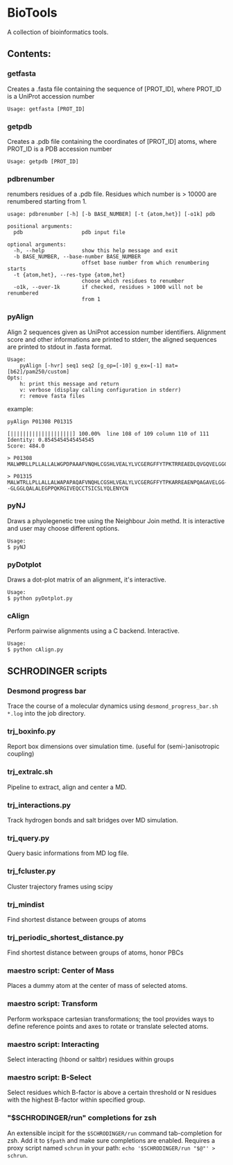 # BioTools

A collection of bioinformatics tools.

## Contents:

### getfasta

Creates a .fasta file containing the sequence of [PROT_ID], where PROT_ID is a UniProt accession number

    Usage: getfasta [PROT_ID]

### getpdb
 
Creates a .pdb file containing the coordinates of [PROT_ID] atoms, where PROT_ID is a PDB accession number

    Usage: getpdb [PROT_ID]

### pdbrenumber

renumbers residues of a .pdb file. Residues which number is > 10000 are renumbered starting from 1.

```
usage: pdbrenumber [-h] [-b BASE_NUMBER] [-t {atom,het}] [-o1k] pdb

positional arguments:
  pdb                   pdb input file

optional arguments:
  -h, --help            show this help message and exit
  -b BASE_NUMBER, --base-number BASE_NUMBER
                        offset base number from which renumbering starts
  -t {atom,het}, --res-type {atom,het}
                        choose which residues to renumber
  -o1k, --over-1k       if checked, residues > 1000 will not be renumbered
                        from 1
```

### pyAlign
 
Align 2 sequences given as UniProt accession number identifiers.
Alignment score and other informations are printed to stderr, the aligned sequences are printed to stdout in .fasta format.

    Usage:
        pyAlign [-hvr] seq1 seq2 [g_op=[-10] g_ex=[-1] mat=[b62]/pam250/custom]
    Opts:
        h: print this message and return
        v: verbose (display calling configuration in stderr)
        r: remove fasta files

example:

    pyAlign P01308 P01315
    
    [||||||||||||||||||||] 100.00%  line 108 of 109 column 110 of 111
    Identity: 0.8545454545454545
    Score: 484.0
    
    > P01308
    MALWMRLLPLLALLALWGPDPAAAFVNQHLCGSHLVEALYLVCGERGFFYTPKTRREAEDLQVGQVELGGGPGAGSLQPLALEGSLQKRGIVEQCCTSICSLYQLENYCN

    > P01315
    MALWTRLLPLLALLALWAPAPAQAFVNQHLCGSHLVEALYLVCGERGFFYTPKARREAENPQAGAVELGG--GLGGLQALALEGPPQKRGIVEQCCTSICSLYQLENYCN

### pyNJ

Draws a phyolegenetic tree using the Neighbour Join methd. It is interactive and user may choose different options.

    Usage:
    $ pyNJ

### pyDotplot

Draws a dot-plot matrix of an alignment, it's interactive.
    
    Usage:
    $ python pyDotplot.py

### cAlign

Perform pairwise alignments using a C backend. Interactive.

    Usage:
    $ python cAlign.py


## SCHRODINGER scripts

### Desmond progress bar

Trace the course of a molecular dynamics using `desmond_progress_bar.sh *.log` into the job directory.

### trj_boxinfo.py

Report box dimensions over simulation time. (useful for (semi-)anisotropic coupling)

### trj_extralc.sh

Pipeline to extract, align and center a MD.

### trj_interactions.py

Track hydrogen bonds and salt bridges over MD simulation.

### trj_query.py

Query basic informations from MD log file.

### trj_fcluster.py

Cluster trajectory frames using scipy

### trj_mindist

Find shortest distance between groups of atoms

### trj_periodic_shortest_distance.py

Find shortest distance between groups of atoms, honor PBCs

### maestro script: Center of Mass

Places a dummy atom at the center of mass of selected atoms.

### maestro script: Transform

Perform workspace cartesian transformations; the tool provides ways to define reference points and axes to rotate or translate selected atoms.

### maestro script: Interacting

Select interacting (hbond or saltbr) residues within groups

### maestro script: B-Select

Select residues which B-factor is above a certain threshold or N residues with the highest B-factor within specified group.

### "$SCHRODINGER/run" completions for zsh

An extensible incipit for the `$SCHRODINGER/run` command tab-completion for zsh. Add it to `$fpath` and make sure completions are enabled. Requires a proxy script named `schrun` in your path: `echo '$SCHRODINGER/run "$@"' > schrun`.


